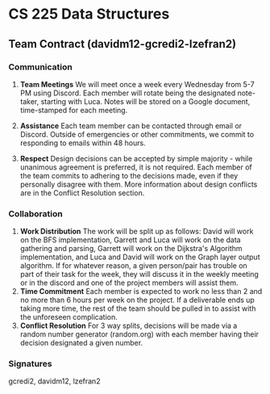 # CS 225 Data Structures
## Team Contract (davidm12-gcredi2-lzefran2)

### Communication
1. **Team Meetings** We will meet once a week every Wednesday from 5-7 PM using Discord. Each member will rotate being the designated note-taker, starting with Luca. Notes will be stored on a Google document, time-stamped for each meeting.

2. **Assistance** Each team member can be contacted through email or Discord. Outside of emergencies or other commitments, we commit to responding to emails within 48 hours.

3. **Respect** Design decisions can be accepted by simple majority - while unanimous agreement is preferred, it is not required. Each member of the team commits to adhering to the decisions made, even if they personally disagree with them. More information about design conflicts are in the Conflict Resolution section.


### Collaboration
1. **Work Distribution** The work will be split up as follows: David will work on the BFS implementation, Garrett and Luca will work on the data gathering and parsing, Garrett will work on the Dijkstra's Algorithm implementation, and Luca and David will work on the Graph layer output algorithm. If for whatever reason, a given person/pair has trouble on part of their task for the week, they will discuss it in the weekly meeting or in the discord and one of the project members will assist them.
2. **Time Commitment** Each member is expected to work no less than 2 and no more than 6 hours per week on the 
   project. If a deliverable ends up taking more time, the rest of the team should be pulled in to assist with 
   the unforeseen complication.
3. **Conflict Resolution** For 3 way splits, decisions will be made via a random number generator (random.org) with each member having their decision designated a given number.

### Signatures
gcredi2, davidm12, lzefran2
